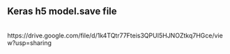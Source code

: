 <h2>Keras h5 model.save file</h2>
<br>
https://drive.google.com/file/d/1k4TQtr77Fteis3QPUI5HJNOZtkq7HGce/view?usp=sharing
